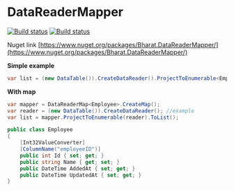 # DataReaderMapper

[![Build status](https://ci.appveyor.com/api/projects/status/x74id6uv4mqx6dg5/branch/master?svg=true)](https://ci.appveyor.com/project/pavinan/datareadermapper/branch/master)
[![Build status](https://pavinan.visualstudio.com/Public/_apis/build/status/pavinan.DataReaderMapper)](https://pavinan.visualstudio.com/Public/_build/latest?definitionId=10)

Nuget link [https://www.nuget.org/packages/Bharat.DataReaderMapper/](https://www.nuget.org/packages/Bharat.DataReaderMapper/)

**Simple example**
```csharp
var list = (new DataTable()).CreateDataReader().ProjectToEnumerable<Employee>().ToList();
```

**With map**
```csharp
var mapper = DataReaderMap<Employee>.CreateMap();
var reader = (new DataTable()).CreateDataReader(); //example
var list = mapper.ProjectToEnumerable(reader).ToList();

public class Employee
{
    [Int32ValueConverter]
    [ColumnName("employeeID")]
    public int Id { set; get; }
    public string Name { get; set; }
    public DateTime AddedAt { set; get; }
    public DateTime UpdatedAt { set; get; }
}
```
